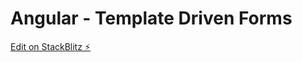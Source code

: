 # Angular - Template Driven Forms

[Edit on StackBlitz ⚡️](https://stackblitz.com/edit/angular-ivy-9di5ul)
